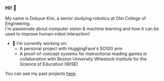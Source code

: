 ### Hi! 👋  
My name is Dokyun Kim, a senior studying robotics at Olin College of Engineering.  
I'm passionate about computer vision & machine learning and how it can be used to improve human-robot interaction!

- 🔭 I’m currently working on:
   - A personal project with HuggingFace's SO100 arm
   - A proof-of-concept systems for instructional reading games in collaboration with Boston University Wheelock Institute for the Science of Education (WISE)
 
You can see my past projects [here](https://dokyun-kim4.github.io/portfolio/).

<!--
![My github stats](https://github-readme-stats.vercel.app/api?username=dokyun-kim4&show_icons=true)  
 
![Top Langs](https://github-readme-stats.vercel.app/api/top-langs/?username=dokyun-kim4&layout=compact)
Here are some ideas to get you started:


- 👯 I’m looking to collaborate on ...
- 🤔 I’m looking for help with ...
- 💬 Ask me about ...
- 📫 How to reach me: ...
- 😄 Pronouns: ...
- ⚡ Fun fact: ...
-->

